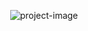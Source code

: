 <p align="center"><img src="https://i.ibb.co/CtBLVXQ/Angular-Password.png" alt="project-image"></p>
